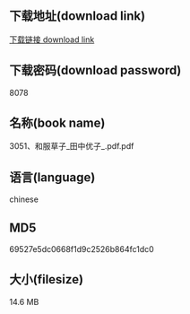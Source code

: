 ## 下载地址(download link)
[下载链接 download link](https://voluble-croquembouche-d321dc.netlify.app/?s=3051%E3%80%81%E5%92%8C%E6%9C%8D%E8%8D%89%E5%AD%90_%E7%94%B0%E4%B8%AD%E4%BC%98%E5%AD%90_.pdf)

## 下载密码(download password)
8078

## 名称(book name)
3051、和服草子_田中优子_.pdf.pdf

## 语言(language)
chinese

## MD5
69527e5dc0668f1d9c2526b864fc1dc0

## 大小(filesize)
14.6 MB
